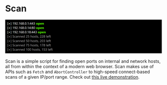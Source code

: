 # Scan

<img src='scan.png'>

Scan is a simple script for finding open ports on internal and network hosts, all from within the context of a modern web browser. Scan makes use of APIs such as `Fetch` and `AbortController` to high-speed connect-based scans of a given IP/port range. Check out [this live demonstration](https://pscanjs.web.app).
